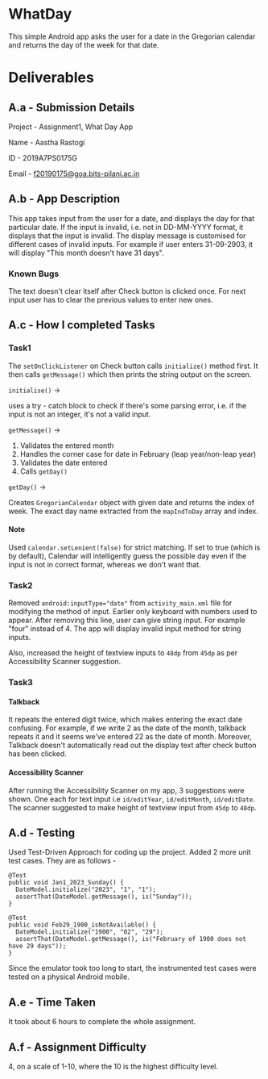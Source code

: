 # WhatDay

This simple Android app asks the user for a date in the Gregorian calendar and returns the day of the week for that date.

# Deliverables

## A.a - Submission Details

Project - Assignment1, What Day App

Name - Aastha Rastogi

ID - 2019A7PS0175G

Email - f20190175@goa.bits-pilani.ac.in

## A.b - App Description

This app takes input from the user for a date, and displays the day for that particular date. If the input is invalid, i.e. not in DD-MM-YYYY format, it displays that the input is invalid. The display message is customised for different cases of invalid inputs. For example if user enters 31-09-2903, it will display "This month doesn't have 31 days".

### Known Bugs

The text doesn't clear itself after Check button is clicked once. For next input user has to clear the previous values to enter new ones. 

## A.c - How I completed Tasks

### Task1
The `setOnClickListener` on Check button calls `initialize()` method first. It then calls `getMessage()` which then prints the string output on the screen. 

`initialise()` -> 

uses a try - catch block to check if there's some parsing error, i.e. if the input is not an integer, it's not a valid input. 

`getMessage()` -> 

1. Validates the entered month
2. Handles the corner case for date in February (leap year/non-leap year)
3. Validates the date entered
4. Calls `getDay()`

`getDay()` -> 

Creates `GregorianCalendar` object with given date and returns the index of week. The exact day name extracted from the `mapIndToDay` array and index. 

#### Note

Used `calendar.setLenient(false)` for strict matching. If set to true (which is by default), Calendar will intelligently guess the possible day even if the input is not in correct format, whereas we don't want that.

###  Task2
Removed `android:inputType="date"` from `activity_main.xml` file for modifying the method of input. Earlier only keyboard with numbers used to appear. After removing this line, user can give string input. For example "four" instead of 4. The app will display invalid input method for string inputs.

Also, increased the height of textview inputs to `48dp` from `45dp` as per Accessibility Scanner suggestion. 

###  Task3

#### Talkback 

It repeats the entered digit twice, which makes entering the exact date confusing. For example, if we write 2 as the date of the month, talkback repeats it and it seems we've entered 22 as the date of month. Moreover, Talkback doesn't automatically read out the display text after check button has been clicked. 

#### Accessibility Scanner

After running the Accessibility Scanner on my app, 3 suggestions were shown. One each for text input i.e `id/editYear`, `id/editMonth`, `id/editDate`. The scanner  suggested to make height of textview input from `45dp` to `48dp`.

## A.d - Testing

Used Test-Driven Approach for coding up the project. Added 2 more unit test cases. They are as follows - 
```
@Test
public void Jan1_2023_Sunday() {
  DateModel.initialize("2023", "1", "1");
  assertThat(DateModel.getMessage(), is("Sunday"));
}

@Test
public void Feb29_1900_isNotAvailable() {
  DateModel.initialize("1900", "02", "29");
  assertThat(DateModel.getMessage(), is("February of 1900 does not have 29 days"));
}
```
Since the emulator took too long to start, the instrumented test cases were tested on a physical Android mobile. 

## A.e - Time Taken
It took about 6 hours to complete the whole assignment. 
## A.f - Assignment Difficulty
4, on a scale of 1-10, where the 10 is the highest difficulty level. 
